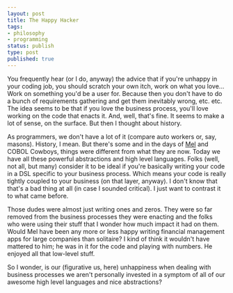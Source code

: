 ```yaml
---
layout: post
title: The Happy Hacker
tags:
- philosophy
- programming
status: publish
type: post
published: true
---
```

You frequently hear (or I do, anyway) the advice that if you're unhappy in your coding job, you should scratch your own itch, work on what you love... Work on something you'd be a user for. Because then you don't have to do a bunch of requirements gathering and get them inevitably wrong, etc. etc. The idea seems to be that if you love the business process, you'll love working on the code that enacts it. And, well, that's fine. It seems to make a lot of sense, on the surface. But then I thought about history.

As programmers, we don't have a lot of it (compare auto workers or, say, masons). History, I mean. But there's some and in the days of <a href="http://www.cs.utah.edu/~elb/folklore/mel.html">Mel</a> and COBOL Cowboys, things were different from what they are now. Today we have all these powerful abstractions and high level languages. Folks (well, not all, but many) consider it to be ideal if you're basically writing your code in a DSL specific to your business process. Which means your code is really tightly coupled to your business (on that layer, anyway). I don't know that that's a bad thing at all (in case I sounded critical). I just want to contrast it to what came before.

Those dudes were almost just writing ones and zeros. They were so far removed from the business processes they were enacting and the folks who were using their stuff that I wonder how much impact it had on them. Would Mel have been any more or less happy writing financial management apps for large companies than solitaire? I kind of think it wouldn't have mattered to him; he was in it for the code and playing with numbers. He enjoyed all that low-level stuff.

So I wonder, is our (figurative us, here) unhappiness when dealing with business processes we aren't personally invested in a symptom of all of our awesome high level languages and nice abstractions?

